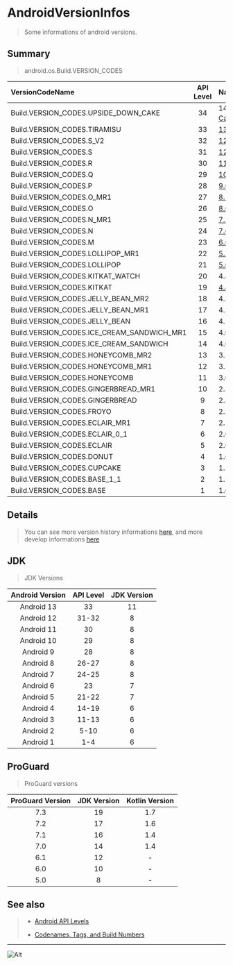 # AndroidVersionInfos

> Some informations of android versions.

## Summary

> android.os.Build.VERSION_CODES

| VersionCodeName                            | API Level | Name                                                         |  Time   |
| :----------------------------------------- | :-------: | :----------------------------------------------------------- | :-----: |
| Build.VERSION_CODES.UPSIDE_DOWN_CAKE       |    34     | 14.0([Upside Down Cake<sup>Dev</sup>](https://developer.android.com/about/versions/14)) |   TBD   |
| Build.VERSION_CODES.TIRAMISU               |    33     | [13.0(Tiramisu)](https://developer.android.com/about/versions/13) | 2022.08 |
| Build.VERSION_CODES.S_V2                   |    32     | [12L(Snow Cone)](https://developer.android.com/about/versions/12/12L) | 2022.03 |
| Build.VERSION_CODES.S                      |    31     | [12.0(Snow Cone)](https://developer.android.com/about/versions/12) | 2021.10 |
| Build.VERSION_CODES.R                      |    30     | [11.0(Red Velvet Cake)](https://developer.android.com/about/versions/11) | 2020.09 |
| Build.VERSION_CODES.Q                      |    29     | [10.0(Quince Tart)](https://developer.android.com/about/versions/10) | 2019.09 |
| Build.VERSION_CODES.P                      |    28     | [9.0(Pie)](https://developer.android.com/about/versions/pie) | 2018.08 |
| Build.VERSION_CODES.O_MR1                  |    27     | [8.1(Oreo)](https://developer.android.com/about/versions/oreo/android-8.1) | 2017.12 |
| Build.VERSION_CODES.O                      |    26     | [8.0(Oreo)](https://developer.android.com/about/versions/oreo) | 2017.08 |
| Build.VERSION_CODES.N_MR1                  |    25     | [7.1.1(Nougat)](https://developer.android.com/about/versions/nougat/android-7.1) | 2016.10 |
| Build.VERSION_CODES.N                      |    24     | [7.0(Nougat)](https://developer.android.com/about/versions/nougat) | 2016.08 |
| Build.VERSION_CODES.M                      |    23     | [6.0(Marshmallow)](https://developer.android.com/about/versions/marshmallow) | 2015.10 |
| Build.VERSION_CODES.LOLLIPOP_MR1           |    22     | [5.1(Lollipop)](https://developer.android.com/about/versions/lollipop/android-5.1) | 2015.03 |
| Build.VERSION_CODES.LOLLIPOP               |    21     | [5.0(Lollipop)](https://developer.android.com/about/versions/lollipop) | 2014.11 |
| Build.VERSION_CODES.KITKAT_WATCH           |    20     | 4.4W(KitKat Wear)                                            | 2014.06 |
| Build.VERSION_CODES.KITKAT                 |    19     | [4.4(KitKat)](https://developer.android.com/about/versions/kitkat) | 2013.10 |
| Build.VERSION_CODES.JELLY_BEAN_MR2         |    18     | 4.3(Jelly Bean)                                              | 2013.07 |
| Build.VERSION_CODES.JELLY_BEAN_MR1         |    17     | 4.2(Jelly Bean)                                              | 2012.11 |
| Build.VERSION_CODES.JELLY_BEAN             |    16     | 4.1(Jelly Bean)                                              | 2012.07 |
| Build.VERSION_CODES.ICE_CREAM_SANDWICH_MR1 |    15     | 4.0.3(IceCreamSandwich)                                      | 2011.12 |
| Build.VERSION_CODES.ICE_CREAM_SANDWICH     |    14     | 4.0(IceCreamSandwich)                                        | 2011.10 |
| Build.VERSION_CODES.HONEYCOMB_MR2          |    13     | 3.2(Honeycomb)                                               | 2011.07 |
| Build.VERSION_CODES.HONEYCOMB_MR1          |    12     | 3.1(Honeycomb)                                               | 2011.05 |
| Build.VERSION_CODES.HONEYCOMB              |    11     | 3.0(Honeycomb)                                               | 2011.02 |
| Build.VERSION_CODES.GINGERBREAD_MR1        |    10     | 2.3.3(Gingerbread)                                           | 2011.02 |
| Build.VERSION_CODES.GINGERBREAD            |     9     | 2.3(Gingerbread)                                             | 2010.12 |
| Build.VERSION_CODES.FROYO                  |     8     | 2.2(Froyo)                                                   | 2010.05 |
| Build.VERSION_CODES.ECLAIR_MR1             |     7     | 2.1(Eclair)                                                  | 2010.01 |
| Build.VERSION_CODES.ECLAIR_0_1             |     6     | 2.0.1(Eclair)                                                | 2009.12 |
| Build.VERSION_CODES.ECLAIR                 |     5     | 2.0(Eclair)                                                  | 2009.10 |
| Build.VERSION_CODES.DONUT                  |     4     | 1.6(Donut)                                                   | 2009.09 |
| Build.VERSION_CODES.CUPCAKE                |     3     | 1.5(Cupcake)                                                 | 2009.04 |
| Build.VERSION_CODES.BASE_1_1               |     2     | 1.1(Petit Four)                                              | 2009.02 |
| Build.VERSION_CODES.BASE                   |     1     | 1.0                                                          | 2008.09 |

## Details

>  You can see more version history informations [here](https://en.wikipedia.org/wiki/Android_version_history), and more develop informations [here](https://developer.android.com/about/versions)



## JDK

> JDK Versions

| Android Version | API Level | JDK Version |
| :-------------: | :-------: | :---------: |
|   Android 13    |    33     |     11      |
|   Android 12    |   31-32   |      8      |
|   Android 11    |    30     |      8      |
|   Android 10    |    29     |      8      |
|    Android 9    |    28     |      8      |
|    Android 8    |   26-27   |      8      |
|    Android 7    |   24-25   |      8      |
|    Android 6    |    23     |      7      |
|    Android 5    |   21-22   |      7      |
|    Android 4    |   14-19   |      6      |
|    Android 3    |   11-13   |      6      |
|    Android 2    |   5-10    |      6      |
|    Android 1    |    1-4    |      6      |



## ProGuard

> ProGuard versions

| ProGuard Version | JDK Version | Kotlin Version |
| :--------------: | :---------: | :------------: |
|       7.3        |     19      |      1.7       |
|       7.2        |     17      |      1.6       |
|       7.1        |     16      |      1.4       |
|       7.0        |     14      |      1.4       |
|       6.1        |     12      |       -        |
|       6.0        |     10      |       -        |
|       5.0        |      8      |       -        |



## See also

> - [Android API Levels](https://apilevels.com/)
> * [Codenames, Tags, and Build Numbers](https://source.android.com/setup/start/build-numbers)

---

![Alt](https://repobeats.axiom.co/api/embed/21448927033d4b86eed224a5207d71eb6b99a66b.svg "Repobeats analytics image")

